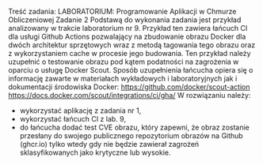 Treść zadania:
LABORATORIUM: Programowanie Aplikacji w Chmurze Obliczeniowej
Zadanie 2
Podstawą do wykonania zadania jest przykład analizowany w trakcie laboratorium nr 9. Przykład ten
zawiera łańcuch CI dla usługi Github Actions pozwalający na zbudowanie obrazu Docker dla dwóch
architektur sprzętowych wraz z metodą tagowania tego obrazu oraz z wykorzystaniem cache
w procesie jego budowania.
Ten przykład należy uzupełnić o testowanie obrazu pod kątem podatności na zagrożenia w oparciu
o usługę Docker Scout. Sposób uzupełnienia łańcucha opiera się o informację zawarte w materiałach
wykładowych i laboratoryjnych jak i dokumentacji środowiska Docker:
https://github.com/docker/scout-action
https://docs.docker.com/scout/integrations/ci/gha/
W rozwiązaniu należy:
- wykorzystać aplikację z zadania nr 1,
- wykorzystać łańcuch CI z lab. 9,
- do łańcucha dodać test CVE obrazu, który zapewni, że obraz zostanie przesłany do swojego
publicznego repozytorium obrazów na Github (ghcr.io) tylko wtedy gdy nie będzie zawierał zagrożeń
sklasyfikowanych jako krytyczne lub wysokie.
